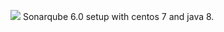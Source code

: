 [![](https://images.microbadger.com/badges/image/redpine42/sonarqube.svg)](https://microbadger.com/images/redpine42/sonarqube "Get your own image badge on microbadger.com")
Sonarqube 6.0 setup  with centos 7 and java 8.
